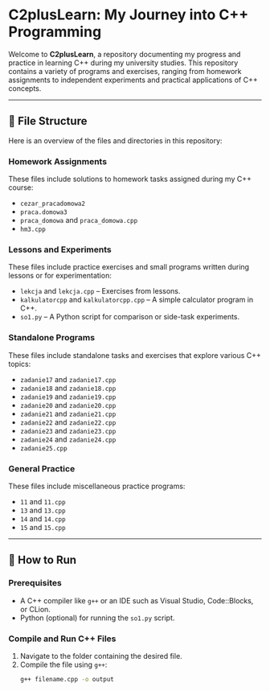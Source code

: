 # C2plusLearn: My Journey into C++ Programming

Welcome to **C2plusLearn**, a repository documenting my progress and practice in learning C++ during my university studies. This repository contains a variety of programs and exercises, ranging from homework assignments to independent experiments and practical applications of C++ concepts.

---

## 📂 File Structure

Here is an overview of the files and directories in this repository:

### **Homework Assignments**
These files include solutions to homework tasks assigned during my C++ course:
- `cezar_pracadomowa2`
- `praca.domowa3`
- `praca_domowa` and `praca_domowa.cpp`
- `hm3.cpp`

### **Lessons and Experiments**
These files include practice exercises and small programs written during lessons or for experimentation:
- `lekcja` and `lekcja.cpp` – Exercises from lessons.
- `kalkulatorcpp` and `kalkulatorcpp.cpp` – A simple calculator program in C++.
- `so1.py` – A Python script for comparison or side-task experiments.

### **Standalone Programs**
These files include standalone tasks and exercises that explore various C++ topics:
- `zadanie17` and `zadanie17.cpp`
- `zadanie18` and `zadanie18.cpp`
- `zadanie19` and `zadanie19.cpp`
- `zadanie20` and `zadanie20.cpp`
- `zadanie21` and `zadanie21.cpp`
- `zadanie22` and `zadanie22.cpp`
- `zadanie23` and `zadanie23.cpp`
- `zadanie24` and `zadanie24.cpp`
- `zadanie25.cpp`

### **General Practice**
These files include miscellaneous practice programs:
- `11` and `11.cpp`
- `13` and `13.cpp`
- `14` and `14.cpp`
- `15` and `15.cpp`

---

## 🚀 How to Run

### Prerequisites
- A C++ compiler like `g++` or an IDE such as Visual Studio, Code::Blocks, or CLion.
- Python (optional) for running the `so1.py` script.

### Compile and Run C++ Files
1. Navigate to the folder containing the desired file.
2. Compile the file using `g++`:
   ```bash
   g++ filename.cpp -o output
